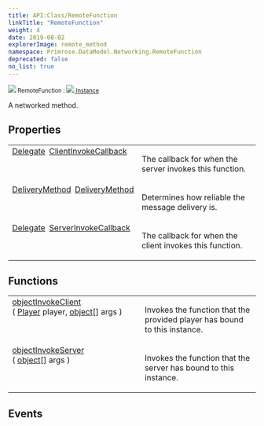 ```yaml
---
title: API:Class/RemoteFunction
linkTitle: "RemoteFunction"
weight: 4
date: 2019-08-02
explorerImage: remote_method
namespace: Primrose.DataModel.Networking.RemoteFunction
deprecated: false
no_list: true
---
```

<small class="inheritance">
<span class="" href="/docs/api-reference/Class/RemoteFunction"><img src="/icons/silk/remote_method.png"/>&nbsp;RemoteFunction</span>&nbsp;:&nbsp;<a class="" href="/docs/api-reference/Class/Instance"><img src="/icons/silk/default.png"/>&nbsp;Instance</a></small>
<p class="summary">

A networked method.

</p>
 
## Properties
 
<table class="studiohide">
<tbody>
<tr class="function-row ">
<td style="vertical-align:top;white-space:normal;">
<div>
<a class="type" href="/docs/api-reference/System/Delegate">Delegate</a><span class="method-body" style="text-indent: -2em; padding-left: 0.5em"><a class="name" href="ClientInvokeCallback">ClientInvokeCallback</a></span></td>
<td style="vertical-align:top;white-space:normal;">
<p>
The callback for when the server invokes this function.
</p></td>
</tr>

<tr class="function-row ">
<td style="vertical-align:top;white-space:normal;">
<div>
<a class="type" href="/docs/api-reference/Enum/DeliveryMethod">DeliveryMethod</a><span class="method-body" style="text-indent: -2em; padding-left: 0.5em"><a class="name" href="DeliveryMethod">DeliveryMethod</a></span></td>
<td style="vertical-align:top;white-space:normal;">
<p>
Determines how reliable the message delivery is.
</p></td>
</tr>

<tr class="function-row ">
<td style="vertical-align:top;white-space:normal;">
<div>
<a class="type" href="/docs/api-reference/System/Delegate">Delegate</a><span class="method-body" style="text-indent: -2em; padding-left: 0.5em"><a class="name" href="ServerInvokeCallback">ServerInvokeCallback</a></span></td>
<td style="vertical-align:top;white-space:normal;">
<p>
The callback for when the client invokes this function.
</p></td>
</tr>

</tbody>
</table>
 
## Functions
 
<table class="studiohide">
<tbody>
<tr class="function-row ">
<td style="vertical-align:top;white-space:normal;">
<div>
<a class="type" href="/docs/api-reference/System/object">object</a><span class="method-body" style="text-indent: -2em;"><a class="method-name  " href="InvokeClient">InvokeClient</a></span><span style="display: inline-block">( <span class="param" style="white-space: nowrap"><a class="type" href="/docs/api-reference/Class/Player">Player</a> player, <span><a class="type" href="/docs/api-reference/System/object">object</a>[]</span> args</span> )</span></span></div></td>
<td style="vertical-align:top;white-space:normal;">
<p>
Invokes the function that the provided player has bound to this instance.
</p></td>
</tr>

<tr class="function-row ">
<td style="vertical-align:top;white-space:normal;">
<div>
<a class="type" href="/docs/api-reference/System/object">object</a><span class="method-body" style="text-indent: -2em;"><a class="method-name  " href="InvokeServer">InvokeServer</a></span><span style="display: inline-block">( <span class="param" style="white-space: nowrap"><span><a class="type" href="/docs/api-reference/System/object">object</a>[]</span> args</span> )</span></span></div></td>
<td style="vertical-align:top;white-space:normal;">
<p>
Invokes the function that the server has bound to this instance.
</p></td>
</tr>

</tbody>
</table>
 
## Events
 
<table class="studiohide">
<tbody>
</tbody>
</table>
<b>
</b>
<div class="inheritors">
<ul class="root">
</ul>
</div>

